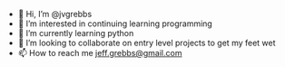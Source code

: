 - 👋 Hi, I’m @jvgrebbs
- 👀 I’m interested in continuing learning programming
- 🌱 I’m currently learning python
- 💞️ I’m looking to collaborate on entry level projects to get my feet wet
- 📫 How to reach me jeff.grebbs@gmail.com

<!---
jvgrebbs/jvgrebbs is a ✨ special ✨ repository because its `README.md` (this file) appears on your GitHub profile.
You can click the Preview link to take a look at your changes.
--->
